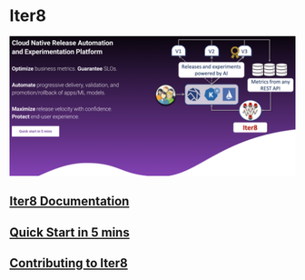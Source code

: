 # Iter8
![Iter8 illustration](mkdocs/src/assets/images/ghbanner.png)

## [Iter8 Documentation](https://iter8.tools)

## [Quick Start in 5 mins](https://iter8.tools/getting-started/quick-start/with-knative/)

## [Contributing to Iter8](https://iter8.tools/contributing/)